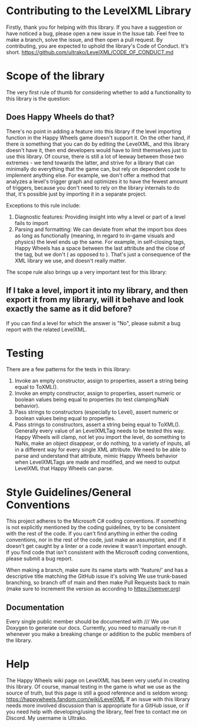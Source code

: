 # Contributing to the LevelXML Library
Firstly, thank you for helping with this library.
If you have a suggestion or have noticed a bug, please open a new issue in the Issue tab.
Feel free to make a branch, solve the issue, and then open a pull request. 
By contributing, you are expected to uphold the library's Code of Conduct. It's short. https://github.com/ultrako/LevelXML/CODE_OF_CONDUCT.md

# Scope of the library
The very first rule of thumb for considering whether to add a functionality to this library is the question:
## Does Happy Wheels do that?
There's no point in adding a feature into this library if the level importing function in the Happy Wheels game doesn't support it.
On the other hand, if there _is_ something that you can do by editing the LevelXML, and this library doesn't have it, then end developers would have to limit themselves just to use this library.
Of course, there is still a lot of leeway between those two extremes - we tend towards the latter, and strive for a library that can minimally do everything that the game can, but rely on dependent code to implement anything else. 
For example, we don't offer a method that analyzes a level's trigger graph and optimizes it to have the fewest amount of triggers, because you don't need to rely on the library internals to do that, it's possible just by importing it in a separate project.

Exceptions to this rule include:
1. Diagnostic features: Providing insight into why a level or part of a level fails to import
2. Parsing and formatting: We can deviate from what the import box does as long as functionally (meaning, in regard to in-game visuals and physics) the level ends up the same.
For example, in self-closing tags, Happy Wheels has a space between the last attribute and the close of the tag, but we don't (<sh t="1" /> as opposed to <sh t="1"/>). That's just a consequence of the XML library we use, and doesn't really matter.

The scope rule also brings up a very important test for this library:
## If I take a level, import it into my library, and then export it from my library, will it behave and look exactly the same as it did before?
If you can find a level for which the answer is "No", please submit a bug report with the related LevelXML.
# Testing
There are a few patterns for the tests in this library:
1. Invoke an empty constructor, assign to properties, assert a string being equal to ToXML().
2. Invoke an empty constructor, assign to properties, assert numeric or boolean values being equal to properties (to test clamping/NaN behavior).
3. Pass strings to constructors (especially to Level), assert numeric or boolean values being equal to properties.
4. Pass strings to constructors, assert a string being equal to ToXML().
Generally every value of an LevelXMLTag needs to be tested this way. Happy Wheels will clamp, not let you import the level, do something to NaNs, make an object disappear, or do nothing, to a variety of inputs, all in a different way for every single XML attribute. We need to be able to parse and understand that attribute, mimic Happy Wheels behavior when LevelXMLTags are made and modified, and we need to output LevelXML that Happy Wheels can parse.

# Style Guidelines/General Conventions
This project adheres to the Microsoft C# coding conventions. 
If something is not explicitly mentioned by the coding guidelines, try to be consistent with the rest of the code. If you can't find anything in either the coding conventions, nor in the rest of the code, just make an assumption, and if it doesn't get caught by a linter or a code review it wasn't important enough.
If you find code that isn't consistent with the Microsoft coding conventions, please submit a bug report.

When making a branch, make sure its name starts with 'feature/' and has a descriptive title matching the GitHub issue it's solving
We use trunk-based branching, so branch off of main and then make Pull Requests back to main (make sure to increment the version as according to https://semver.org)

## Documentation
Every single public member should be documented with ///<docstrings>
We use Doxygen to generate our docs. Currently, you need to manually re-run it whenever you make a breaking change or addition to the public members of the library.

# Help
The Happy Wheels wiki page on LevelXML has been very useful in creating this library. Of course, manual testing in the game is what we use as the source of truth, but this page is still a good reference and is seldom wrong: https://happywheels.fandom.com/wiki/LevelXML
If an issue with this library needs more involved discussion than is appropriate for a GitHub issue, or if you need help with developing/using the library, feel free to contact me on Discord. My username is Ultrako.